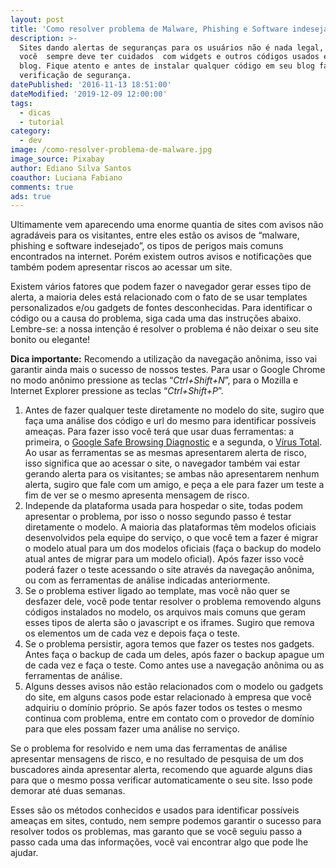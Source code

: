 ```yaml
---
layout: post
title: 'Como resolver problema de Malware, Phishing e Software indesejado no site'
description: >-
  Sites dando alertas de seguranças para os usuários não é nada legal, por isso
  você  sempre deve ter cuidados  com widgets e outros códigos usados em seu
  blog. Fique atento e antes de instalar qualquer código em seu blog faça uma
  verificação de segurança.
datePublished: '2016-11-13 18:51:00'
dateModified: '2019-12-09 12:00:00'
tags:
  - dicas
  - tutorial
category:
  - dev
image: /como-resolver-problema-de-malware.jpg
image_source: Pixabay
author: Ediano Silva Santos
coauthor: Luciana Fabiano
comments: true
ads: true
---
```

Ultimamente vem aparecendo uma enorme quantia de sites com avisos não agradáveis para os visitantes, entre eles estão os avisos de “malware, phishing e software indesejado”, os tipos de perigos mais comuns encontrados na internet. Porém existem outros avisos e notificações que também podem apresentar riscos ao acessar um site.

Existem vários fatores que podem fazer o navegador gerar esses tipo de alerta, a maioria deles está relacionado com o fato de se usar templates personalizados e/ou gadgets de fontes desconhecidas. Para identificar o código ou a causa do problema, siga cada uma das instruções abaixo. Lembre-se: a nossa intenção é resolver o problema é não deixar o seu site bonito ou elegante!

**Dica importante:** Recomendo a utilização da navegação anônima, isso vai garantir ainda mais o sucesso de nossos testes. Para usar o Google Chrome no modo anônimo pressione as teclas “_Ctrl+Shift+N_”, para o Mozilla e Internet Explorer pressione as teclas “_Ctrl+Shift+P_”.

1. Antes de fazer qualquer teste diretamente no modelo do site, sugiro que faça uma análise dos código e url do mesmo para identificar possíveis ameaças. Para fazer isso você terá que usar duas ferramentas: a primeira, o <a href="https://www.google.com/transparencyreport/safebrowsing/diagnostic/?hl=pt-BR" target="_blank" rel="nofollow noopener noreferrer">Google Safe Browsing Diagnostic</a> e a segunda, o <a href="https://www.virustotal.com/gui/home/url" target="_blank" rel="nofollow noopener noreferrer">Vírus Total</a>. Ao usar as ferramentas se as mesmas apresentarem alerta de risco, isso significa que ao acessar o site, o navegador também vai estar gerando alerta para os visitantes; se ambas não apresentarem nenhum alerta, sugiro que fale com um amigo, e peça a ele para fazer um teste a fim de ver se o mesmo apresenta mensagem de risco.
2. Independe da plataforma usada para hospedar o site, todas podem apresentar o problema, por isso o nosso segundo passo é testar diretamente o modelo. A maioria das plataformas têm modelos oficiais desenvolvidos pela equipe do serviço, o que você tem a fazer é migrar o modelo atual para um dos modelos oficiais (faça o backup do modelo atual antes de migrar para um modelo oficial). Após fazer isso você poderá fazer o teste acessando o site através da navegação anônima, ou com as ferramentas de análise indicadas anteriormente.
3. Se o problema estiver ligado ao template, mas você não quer se desfazer dele, você pode tentar resolver o problema removendo alguns códigos instalados no modelo, os arquivos mais comuns que geram esses tipos de alerta são o javascript e os iframes. Sugiro que remova os elementos um de cada vez e depois faça o teste.
4. Se o problema persistir, agora temos que fazer os testes nos gadgets. Antes faça o backup de cada um deles, após fazer o backup apague um de cada vez e faça o teste. Como antes use a navegação anônima ou as ferramentas de análise.
5. Alguns desses avisos não estão relacionados com o modelo ou gadgets do site, em alguns casos pode estar relacionado à empresa que você adquiriu o domínio próprio. Se após fazer todos os testes o mesmo continua com problema, entre em contato com o provedor de domínio para que eles possam fazer uma análise no serviço.

Se o problema for resolvido e nem uma das ferramentas de análise apresentar mensagens de risco, e no resultado de pesquisa de um dos buscadores ainda apresentar alerta, recomendo que aguarde alguns dias para que o mesmo possa verificar automaticamente o seu site. Isso pode demorar até duas semanas.

Esses são os métodos conhecidos e usados para identificar possíveis ameaças em sites, contudo, nem sempre podemos garantir o sucesso para resolver todos os problemas, mas garanto que se você seguiu passo a passo cada uma das informações, você vai encontrar algo que pode lhe ajudar.
